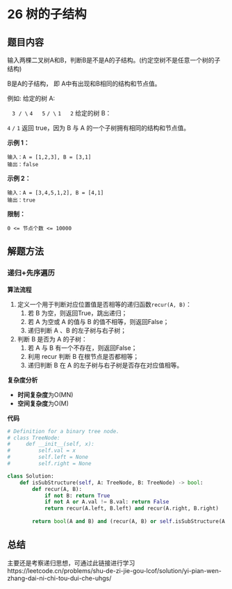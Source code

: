 # 26 树的子结构

## 题目内容

输入两棵二叉树A和B，判断B是不是A的子结构。(约定空树不是任意一个树的子结构)

B是A的子结构， 即 A中有出现和B相同的结构和节点值。

例如:
给定的树 A:

​      ` 3`
​    `/ \`
   `4   5`
  `/ \`
 `1   2`
给定的树 B：

   `4` 
  `/`
 `1`
返回 true，因为 B 与 A 的一个子树拥有相同的结构和节点值。

**示例 1：**

```
输入：A = [1,2,3], B = [3,1]
输出：false
```

**示例 2：**

```
输入：A = [3,4,5,1,2], B = [4,1]
输出：true
```

**限制：**

`0 <= 节点个数 <= 10000`

## 解题方法

### 递归+先序遍历

**算法流程**

1. 定义一个用于判断对应位置值是否相等的递归函数`recur(A, B)`：
   1. 若 B 为空，则返回True，跳出递归；
   2. 若 A 为空或 A 的值与 B 的值不相等，则返回False；
   3. 递归判断 A 、B 的左子树与右子树；
2. 判断 B 是否为 A 的子树：
   1. 若 A 与 B 有一个不存在，则返回False；
   2. 利用 recur 判断 B 在根节点是否都相等；
   3. 递归判断 B 在 A 的左子树与右子树是否存在对应值相等。

**复杂度分析**

* **时间复杂度**为O(MN)
* **空间复杂度**为O(M)

**代码**

```python
# Definition for a binary tree node.
# class TreeNode:
#     def __init__(self, x):
#         self.val = x
#         self.left = None
#         self.right = None

class Solution:
    def isSubStructure(self, A: TreeNode, B: TreeNode) -> bool:
        def recur(A, B):
            if not B: return True
            if not A or A.val != B.val: return False
            return recur(A.left, B.left) and recur(A.right, B.right)
        
        return bool(A and B) and (recur(A, B) or self.isSubStructure(A.left, B) or self.isSubStructure(A.right, B))
```

## 总结

主要还是考察递归思想，可通过此链接进行学习https://leetcode.cn/problems/shu-de-zi-jie-gou-lcof/solution/yi-pian-wen-zhang-dai-ni-chi-tou-dui-che-uhgs/